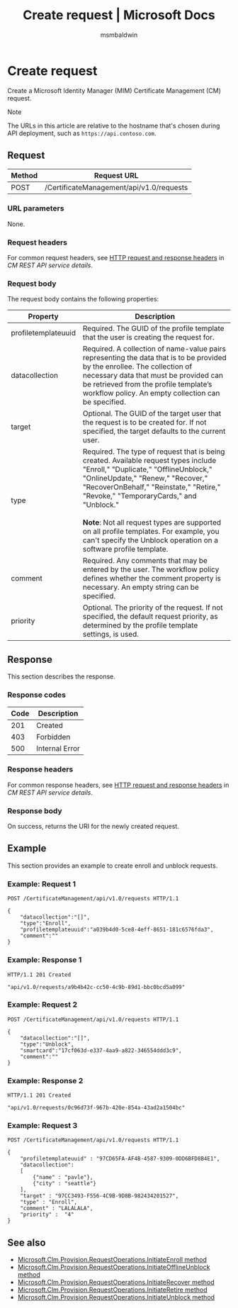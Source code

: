 ﻿---
# required metadata

title: Create request | Microsoft Docs
description:
keywords:
author: msmbaldwin
ms.author: barclayn
manager: mbaldwin
ms.date: 09/26/2017
ms.topic: reference
ms.prod: identity-manager-2015
ms.service: microsoft-identity-manager
ms.technology: security
ms.assetid: 80fe0656-6fb2-400c-9ef8-5f62b61b2a1b

# optional metadata

#ROBOTS:
audience: developer
#ms.devlang:
ms.reviewer: mwahl
ms.suite: ems
#ms.tgt_pltfrm:
#ms.custom:

---

# Create request
Create a Microsoft Identity Manager (MIM) Certificate Management (CM) request.

>[!NOTE]
>The URLs in this article are relative to the hostname that's chosen during API deployment, such as `https://api.contoso.com`.

## Request

Method  |Request URL  
---------|---------
POST     |/CertificateManagement/api/v1.0/requests

### URL parameters
None.

### Request headers
For common request headers, see [HTTP request and response headers](certificate-management-rest-api-service-details.md#http-request-and-response-headers) in *CM REST API service details*.

### Request body
The request body contains the following properties:

Property | Description
---------|-----------
profiletemplateuuid | Required. The GUID of the profile template that the user is creating the request for.
datacollection | Required. A collection of name-value pairs representing the data that is to be provided by the enrollee. The collection of necessary data that must be provided can be retrieved from the profile template’s workflow policy. An empty collection can be specified.
target | Optional. The GUID of the target user that the request is to be created for. If not specified, the target defaults to the current user.
type | Required. The type of request that is being created. Available request types include "Enroll," "Duplicate," "OfflineUnblock," "OnlineUpdate," "Renew," "Recover," "RecoverOnBehalf," "Reinstate," "Retire," "Revoke," "TemporaryCards," and "Unblock."<br/><br/>**Note**: Not all request types are supported on all profile templates. For example, you can't specify the Unblock operation on a software profile template.
comment | Required. Any comments that may be entered by the user. The workflow policy defines whether the comment property is necessary. An empty string can be specified.
priority | Optional. The priority of the request. If not specified, the default request priority, as determined by the profile template settings, is used.


## Response
This section describes the response.

### Response codes

Code  |Description  
---------|---------
201 | Created
403 | Forbidden
500 | Internal Error

### Response headers
For common response headers, see [HTTP request and response headers](certificate-management-rest-api-service-details.md#http-request-and-response-headers) in *CM REST API service details*.

### Response body
On success, returns the URI for the newly created request.

## Example
This section provides an example to create enroll and unblock requests.

### Example: Request 1

```
POST /CertificateManagement/api/v1.0/requests HTTP/1.1

{
    "datacollection":"[]",
    "type":"Enroll",
    "profiletemplateuuid":"a039b4d0-5ce8-4eff-8651-181c6576fda3",
    "comment":""
}
```

### Example: Response 1

```
HTTP/1.1 201 Created

"api/v1.0/requests/a9b4b42c-cc50-4c9b-89d1-bbc0bcd5a099"
```

### Example: Request 2

```
POST /CertificateManagement/api/v1.0/requests HTTP/1.1

{  
    "datacollection":"[]",
    "type":"Unblock",
    "smartcard":"17cf063d-e337-4aa9-a822-346554ddd3c9",
    "comment":""
}
```

### Example: Response 2

```
HTTP/1.1 201 Created

"api/v1.0/requests/0c96d73f-967b-420e-854a-43ad2a1504bc"
```       

### Example: Request 3

```
POST /CertificateManagement/api/v1.0/requests HTTP/1.1

{
    "profiletemplateuuid" : "97CD65FA-AF4B-4587-9309-0DD6BFD8B4E1",
    "datacollection":
    [
        {"name" : "pavle"},
        {"city" : "seattle"}
    ],
    "target" : "97CC3493-F556-4C9B-9D8B-982434201527",
    "type" : "Enroll",
    "comment" : "LALALALA",
    "priority" :  "4"
}
```

## See also

- [Microsoft.Clm.Provision.RequestOperations.InitiateEnroll method](https://msdn.microsoft.com/library/windows/desktop/microsoft.clm.provision.requestoperations.initiateenroll.aspx)
- [Microsoft.Clm.Provision.RequestOperations.InitiateOfflineUnblock method](https://msdn.microsoft.com/library/windows/desktop/microsoft.clm.provision.requestoperations.initiateofflineunblock.aspx)
- [Microsoft.Clm.Provision.RequestOperations.InitiateRecover method](https://msdn.microsoft.com/library/windows/desktop/microsoft.clm.provision.requestoperations.initiaterecover.aspx)
- [Microsoft.Clm.Provision.RequestOperations.InitiateRetire method](https://msdn.microsoft.com/library/windows/desktop/microsoft.clm.provision.requestoperations.initiateretire.aspx)
- [Microsoft.Clm.Provision.RequestOperations.InitiateUnblock method](https://msdn.microsoft.com/library/windows/desktop/microsoft.clm.provision.requestoperations.initiateunblock.aspx)
